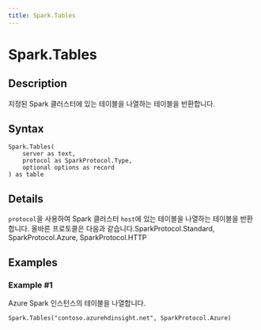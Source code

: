 ```yaml
---
title: Spark.Tables
---
```


# Spark.Tables


## Description

지정된 Spark 클러스터에 있는 테이블을 나열하는 테이블을 반환합니다.


## Syntax

```powerquery
Spark.Tables(
    server as text,
    protocol as SparkProtocol.Type,
    optional options as record
) as table
```


## Details

<code>protocol</code>을 사용하여 Spark 클러스터 <code>host</code>에 있는 테이블을 나열하는 테이블을 반환합니다. 올바른 프로토콜은 다음과 같습니다.SparkProtocol.Standard, SparkProtocol.Azure, SparkProtocol.HTTP


## Examples

### Example #1 
Azure Spark 인스턴스의 테이블을 나열합니다.
```powerquery
Spark.Tables("contoso.azurehdinsight.net", SparkProtocol.Azure)
```



